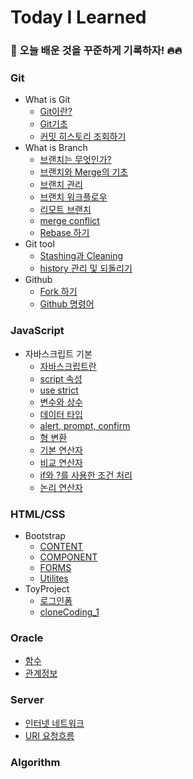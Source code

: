 # Today I Learned

### 📝 오늘 배운 것을 꾸준하게 기록하자! 🔥🔥

### Git
- What is Git
  - [Git이란?](https://github.com/jonghwa-hong/TIL/blob/main/Git/Git%EC%9D%B4%EB%9E%80.md)
  - [Git기초](https://github.com/jonghwa-hong/TIL/blob/main/Git/Git%EA%B8%B0%EC%B4%88.md)
  - [커밋 히스토리 조회하기](https://www.notion.so/9fdc820aeab14e82b2bdf7689ebde8b4)
- What is Branch
  - [브랜치는 무엇인가?](https://www.notion.so/000b23d290b84d49ad3fef860067c5cc)
  - [브랜치와 Merge의 기초](https://www.notion.so/Merge-1158261014c74b719f9a1349f5f5041b)
  - [브랜치 관리](https://www.notion.so/78e730286f694338963c14fedfb16c6a)
  - [브랜치 워크플로우](https://www.notion.so/b6c2110974b54481acaa686a69f1c22d)
  - [리모트 브랜치](https://www.notion.so/650c5106d4234838b06eede4e42be31c)
  - [merge conflict](https://www.notion.so/merge-confilict-a413e5596e814b86ab0d6826cddda441)
  - [Rebase 하기](https://www.notion.so/Rebase-b62919628fac49b98f2c3b677f2ab276)
- Git tool
  - [Stashing과 Cleaning](https://www.notion.so/Stashing-Cleaning-9436c631d71c454db641510755d346d8)
  - [history 관리 및 되돌리기](https://www.notion.so/history-45c03b3b9f894d7da5254f4aaa9aa3c9)
- Github
  - [Fork 하기](https://www.notion.so/Fork-4bd03b609728485893f58a716c93794a)
  - [Github 명령어](https://www.notion.so/Github-033e6a4444f543cb943f24ee9289d473)
### JavaScript
  - 자바스크립트 기본
    - [자바스크립트란](https://www.notion.so/20d32b1757084b5eb46a239090f41db8)
    - [script 속성](https://www.notion.so/script-ce937876d5c3488c94e34ff76c1153b5)
    - [use strict](https://www.notion.so/use-strict-39b42821b3aa46e8a9e080b5d0eac296)
    - [변수와 상수](https://www.notion.so/46ca0f1624004910891bdfa5c4356742)
    - [데이터 타입](https://www.notion.so/c6568c8e315d4867b864606dbae1660d)
    - [alert, prompt, confirm](https://www.notion.so/alert-prompt-confirm-fc8416e5460e4009a2178e3409c4dd8c)
    - [형 변환](https://www.notion.so/b9309498158d45ee980592364ef31976)
    - [기본 연산자](https://www.notion.so/aa1407e5b0224614ad517d71bf5bb8d0)
    - [비교 연산자](https://www.notion.so/c5a8081b3b5d4a58ba9c08ed469b71cd)
    - [if와 ?를 사용한 조건 처리](https://www.notion.so/if-45b1ac2c4bb541e7bc8c9fcc59e972f3)
    - [논리 연산자](https://www.notion.so/f2ad20e61830464b9bc59e783169a74d)
### HTML/CSS
- Bootstrap
  - [CONTENT](https://www.notion.so/CONTENT-8a318c9a004f4696a36a8d26ee5b9c24)
  - [COMPONENT](https://www.notion.so/COMPONENT-c593a074e4454536b3f78b00803ab00a)
  - [FORMS](https://www.notion.so/FORMS-9faabc2ca5844031aed6517dad545d9a)
  - [Utilites](https://www.notion.so/Utilites-b5d1b09bd0994b6d8a3108b28f7ffbe7)
- ToyProject
  - [로그인폼](https://github.com/jonghwa-hong/TIL/tree/main/bootstrap/bootstrap_loginForm)
  - [cloneCoding_1](https://github.com/jonghwa-hong/clone-bootstrap1/blob/main/README.md)
### Oracle
  - [함수](https://www.notion.so/602bccef883141c3b9c0d7a09e207962)
  - [관계정보](https://www.notion.so/5e05e912e1b141d8a3871cfb9bf76214)
### Server
  - [인터넷 네트워크](https://www.notion.so/b315af715ec14e6a8939bd608e344938)
  - [URI 요청흐름](https://www.notion.so/URI-b365c04147d54dba89e2654b15056860)
### Algorithm
